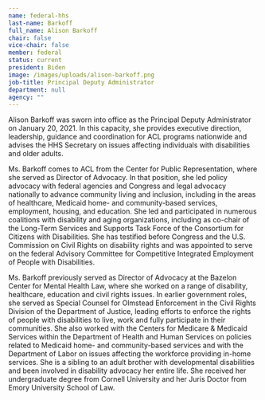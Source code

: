 ```yaml
---
name: federal-hhs
last-name: Barkoff
full_name: Alison Barkoff
chair: false
vice-chair: false
member: federal
status: current
president: Biden
image: /images/uploads/alison-barkoff.png
job-title: Principal Deputy Administrator
department: null
agency: ""
---
```

Alison Barkoff was sworn into office as the Principal Deputy Administrator on January 20, 2021. In this capacity, she provides executive direction, leadership, guidance and coordination for ACL programs nationwide and advises the HHS Secretary on issues affecting individuals with disabilities and older adults.

Ms. Barkoff comes to ACL from the Center for Public Representation, where she served as Director of Advocacy. In that position, she led policy advocacy with federal agencies and Congress and legal advocacy nationally to advance community living and inclusion, including in the areas of healthcare, Medicaid home- and community-based services, employment, housing, and education. She led and participated in numerous coalitions with disability and aging organizations, including as co-chair of the Long-Term Services and Supports Task Force of the Consortium for Citizens with Disabilities. She has testified before Congress and the U.S. Commission on Civil Rights on disability rights and was appointed to serve on the federal Advisory Committee for Competitive Integrated Employment of People with Disabilities.

Ms. Barkoff previously served as Director of Advocacy at the Bazelon Center for Mental Health Law, where she worked on a range of disability, healthcare, education and civil rights issues. In earlier government roles, she served as Special Counsel for Olmstead Enforcement in the Civil Rights Division of the Department of Justice, leading efforts to enforce the rights of people with disabilities to live, work and fully participate in their communities. She also worked with the Centers for Medicare & Medicaid Services within the Department of Health and Human Services on policies related to Medicaid home- and community-based services and with the Department of Labor on issues affecting the workforce providing in-home services. She is a sibling to an adult brother with developmental disabilities and been involved in disability advocacy her entire life. She received her undergraduate degree from Cornell University and her Juris Doctor from Emory University School of Law.
